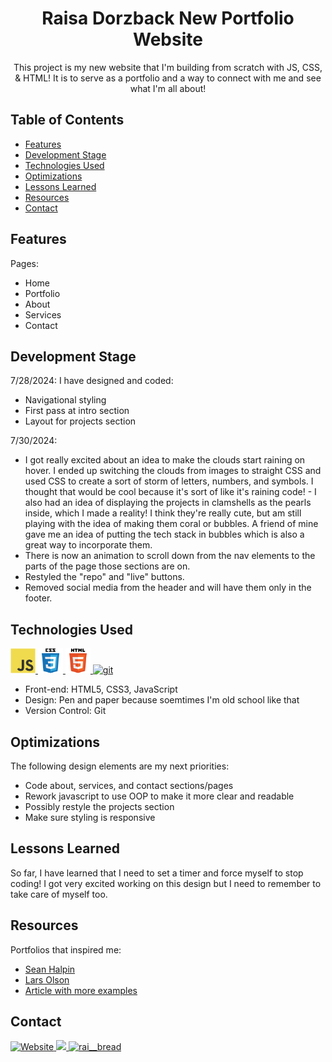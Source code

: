 <h1 align="center">Raisa Dorzback New Portfolio Website</h1>

<p align="center">
  This project is my new website that I'm building from scratch with JS, CSS, & HTML! It is to serve as a portfolio and a way to connect with me and see what I'm all about!
</p>

## Table of Contents
- [Features](#features)
- [Development Stage](#development-stage)
- [Technologies Used](#technologies-used)
- [Optimizations](#optimizations)
- [Lessons Learned](#lessons-learned)
- [Resources](#resources)
- [Contact](#contact)

## Features
Pages:
- Home
- Portfolio
- About
- Services
- Contact

## Development Stage
7/28/2024: I have designed and coded:
- Navigational styling
- First pass at intro section
- Layout for projects section

7/30/2024:
- I got really excited about an idea to make the clouds start raining on hover. I ended up switching the clouds from images to straight CSS and used CSS to create a sort of storm of letters, numbers, and symbols. I thought that would be cool because it's sort of like it's raining code! - I also had an idea of displaying the projects in clamshells as the pearls inside, which I made a reality! I think they're really cute, but am still playing with the idea of making them coral or bubbles. A friend of mine gave me an idea of putting the tech stack in bubbles which is also a great way to incorporate them. 
- There is now an animation to scroll down from the nav elements to the parts of the page those sections are on.
- Restyled the "repo" and "live" buttons.
- Removed social media from the header and will have them only in the footer.

## Technologies Used
<a href="https://developer.mozilla.org/en-US/docs/Web/JavaScript" target="_blank" rel="noreferrer"> 
    <img src="https://raw.githubusercontent.com/devicons/devicon/master/icons/javascript/javascript-original.svg" alt="javascript" width="40" height="40"/> 
</a> 
<a href="https://www.w3schools.com/css/" target="_blank" rel="noreferrer"> 
  <img src="https://raw.githubusercontent.com/devicons/devicon/master/icons/css3/css3-original-wordmark.svg" alt="css3" width="40" height="40"/> 
</a> 
<a href="https://www.w3.org/html/" target="_blank" rel="noreferrer"> 
  <img src="https://raw.githubusercontent.com/devicons/devicon/master/icons/html5/html5-original-wordmark.svg" alt="html5" width="40" height="40"/> 
</a> 
<a href="https://git-scm.com/" target="_blank" rel="noreferrer"> 
  <img src="https://www.vectorlogo.zone/logos/git-scm/git-scm-icon.svg" alt="git" width="40" height="40"/> 
</a>
<ul>
  <li>Front-end: HTML5, CSS3, JavaScript</li>
  <li>Design: Pen and paper because soemtimes I'm old school like that</li>
  <li>Version Control: Git</li>
</ul>

## Optimizations
The following design elements are my next priorities:
- Code about, services, and contact sections/pages
- Rework javascript to use OOP to make it more clear and readable
- Possibly restyle the projects section
- Make sure styling is responsive

## Lessons Learned
So far, I have learned that I need to set a timer and force myself to stop coding! I got very excited working on this design but I need to remember to take care of myself too.

## Resources
Portfolios that inspired me:
- [Sean Halpin](https://www.seanhalpin.xyz/)
- [Lars Olson](https://www.lars-olson.com/#AboutMe)
- [Article with more examples](https://www.hostinger.com/tutorials/web-developer-portfolio)

## Contact
<p> 
  <a href="https://raisadorzback.netlify.app/" target="blank">
    <img src="https://img.shields.io/badge/Website-563d7c?&style=for-the-badge" alt="Website">
  </a>
  <a href="https://www.linkedin.com/in/raisa-d/">
    <img src="https://img.shields.io/badge/LinkedIn-046E6D?logo=linkedin&style=for-the-badge">
  </a>
  <a href="https://twitter.com/rai__bread" target="blank">
    <img src="https://img.shields.io/badge/Twitter-563d7c?logo=twitter&style=for-the-badge&logoColor=white" alt="rai__bread" />
  </a> 
</p>